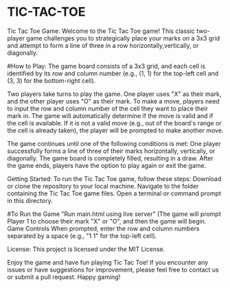 # TIC-TAC-TOE

Tic Tac Toe Game:
Welcome to the Tic Tac Toe game! This classic two-player game challenges you to strategically place your marks on a 3x3 grid 
and attempt to form a line of three in a row horizontally,vertically, or diagonally.

#How to Play:
The game board consists of a 3x3 grid, and each cell is identified by its row and column number (e.g., (1, 1) for 
the top-left cell and (3, 3) for the bottom-right cell).

Two players take turns to play the game. One player uses "X" as their mark, and the other player uses "O" as their mark.
To make a move, players need to input the row and column number of the cell they want to place their mark in.
The game will automatically determine if the move is valid and if the cell is available.
If it is not a valid move (e.g., out of the board's range or the cell is already taken), the player will be prompted to make another move.

The game continues until one of the following conditions is met:
One player successfully forms a line of three of their marks horizontally, vertically, or diagonally.
The game board is completely filled, resulting in a draw.
After the game ends, players have the option to play again or exit the game.

Getting Started:
To run the Tic Tac Toe game, follow these steps:
Download or clone the repository to your local machine.
Navigate to the folder containing the Tic Tac Toe game files.
Open a terminal or command prompt in this directory.

#To Run the Game
"Run main.html using live server"
(The game will prompt Player 1 to choose their mark "X" or "O", and then the game will begin.
Game Controls
When prompted, enter the row and column numbers separated by a space (e.g., "1 1" for the top-left cell).

License:
This project is licensed under the MIT License.

Enjoy the game and have fun playing Tic Tac Toe! If you encounter any issues or have suggestions for improvement, 
please feel free to contact us or submit a pull request. Happy gaming!
